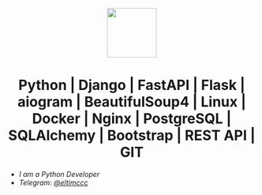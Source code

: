 <div id="header" align="center">
<img src=https://media.giphy.com/media/3o7aCTfyhYawdOXcFW/giphy.gif width="100"/>


# Python | Django | FastAPI | Flask | aiogram | BeautifulSoup4 | Linux | Docker | Nginx | PostgreSQL | SQLAlchemy | Bootstrap | REST API | GIT
 </div>

  - *I am a Python Developer*
  - *Telegram: [@eltimccc](https://telegram.me/eltimccc)*
